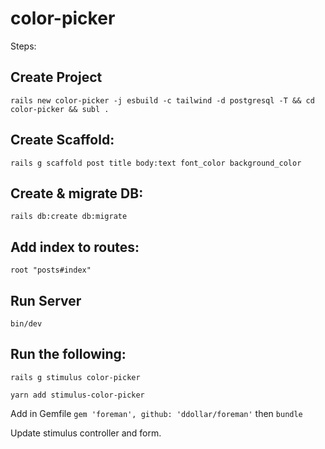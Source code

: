 # color-picker

Steps:

## Create Project
```
rails new color-picker -j esbuild -c tailwind -d postgresql -T && cd color-picker && subl .
```

## Create Scaffold:
```
rails g scaffold post title body:text font_color background_color
```

## Create & migrate DB:
```
rails db:create db:migrate
```

## Add index to routes:
```
root "posts#index"
```
 ## Run Server
```
bin/dev
```

## Run the following:
```
rails g stimulus color-picker

yarn add stimulus-color-picker
```

Add in Gemfile ```gem 'foreman', github: 'ddollar/foreman'```
then ```bundle```

Update stimulus controller and form.
